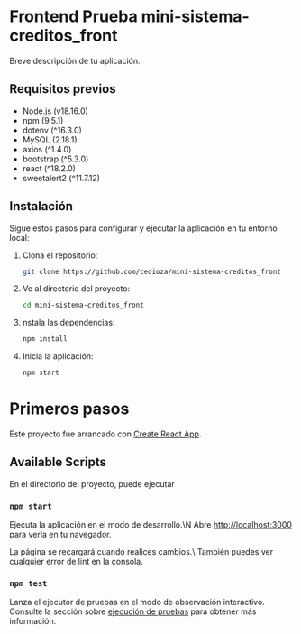 
# Frontend Prueba  mini-sistema-creditos_front

Breve descripción de tu aplicación.

## Requisitos previos

- Node.js (v18.16.0)
- npm (9.5.1)
- dotenv (^16.3.0)
- MySQL (2.18.1)
- axios (^1.4.0)
- bootstrap (^5.3.0)
- react (^18.2.0)
- sweetalert2 (^11.7.12)

## Instalación

Sigue estos pasos para configurar y ejecutar la aplicación en tu entorno local:

1. Clona el repositorio:

   ```bash
   git clone https://github.com/cedioza/mini-sistema-creditos_front

   
1. Ve al directorio del proyecto:

   ```bash
   cd mini-sistema-creditos_front

   
1. nstala las dependencias:

   ```bash
   npm install

1. Inicia la aplicación:

   ```bash
   npm start


# Primeros pasos 

Este proyecto fue arrancado con [Create React App](https://github.com/facebook/create-react-app).

## Available Scripts

En el directorio del proyecto, puede ejecutar

### `npm start`

Ejecuta la aplicación en el modo de desarrollo.\N
Abre [http://localhost:3000](http://localhost:3000) para verla en tu navegador.

La página se recargará cuando realices cambios.\\
También puedes ver cualquier error de lint en la consola.

### `npm test`

Lanza el ejecutor de pruebas en el modo de observación interactivo.\
Consulte la sección sobre [ejecución de pruebas](https://facebook.github.io/create-react-app/docs/running-tests) para obtener más información.


